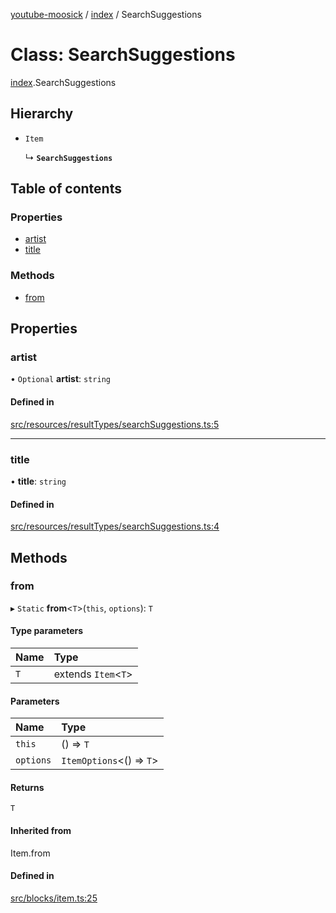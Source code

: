 [youtube-moosick](../README.md) / [index](../modules/index.md) / SearchSuggestions

# Class: SearchSuggestions

[index](../modules/index.md).SearchSuggestions

## Hierarchy

- `Item`

  ↳ **`SearchSuggestions`**

## Table of contents

### Properties

- [artist](index.SearchSuggestions.md#artist)
- [title](index.SearchSuggestions.md#title)

### Methods

- [from](index.SearchSuggestions.md#from)

## Properties

### artist

• `Optional` **artist**: `string`

#### Defined in

[src/resources/resultTypes/searchSuggestions.ts:5](https://github.com/EvasiveXkiller/youtube-moosick/blob/b21cfe6/src/resources/resultTypes/searchSuggestions.ts#L5)

___

### title

• **title**: `string`

#### Defined in

[src/resources/resultTypes/searchSuggestions.ts:4](https://github.com/EvasiveXkiller/youtube-moosick/blob/b21cfe6/src/resources/resultTypes/searchSuggestions.ts#L4)

## Methods

### from

▸ `Static` **from**<`T`\>(`this`, `options`): `T`

#### Type parameters

| Name | Type |
| :------ | :------ |
| `T` | extends `Item`<`T`\> |

#### Parameters

| Name | Type |
| :------ | :------ |
| `this` | () => `T` |
| `options` | `ItemOptions`<() => `T`\> |

#### Returns

`T`

#### Inherited from

Item.from

#### Defined in

[src/blocks/item.ts:25](https://github.com/EvasiveXkiller/youtube-moosick/blob/b21cfe6/src/blocks/item.ts#L25)
